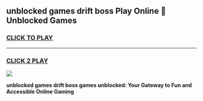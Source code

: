 
## unblocked games drift boss Play Online 👋 Unblocked Games
<h3>
<a href="https://premium.freeplayer.one?title=unblocked_games_drift_boss&ref=19F">CLICK TO PLAY</a></h3>
<hr>

<h3>
<a href="https://premium.freeplayer.one?title=unblocked_games_drift_boss&ref=19F">CLICK 2 PLAY</a>
  
</h3>

<a href="https://premium.freeplayer.one?title=unblocked_games_drift_boss&ref=19F"><img src="https://clearcache.store/games.png"></a>


**unblocked games drift boss games unblocked: Your Gateway to Fun and Accessible Online Gaming**
